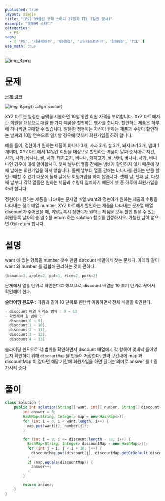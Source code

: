 ```yaml
---
published: true
layout: single
title: "[PS] 99클럽 코테 스터디 27일차 TIL (할인 행사)"
excerpt: "항해99 스터디"
categories:
  - PS
tags:
  - [ 'PS', '시뮬레이션', '99클럽', '코딩테스트준비', '항해99', 'TIL' ]
use_math: true
---
```



![img_3.png](https://zhtmr.github.io/static-files-for-posting/20240722/99club_TIL_thumbnail/%EA%B8%B0%EB%B3%B8%ED%98%951_java.png?raw=true)


# 문제
[문제 링크](https://school.programmers.co.kr/learn/courses/30/lessons/131127#qna)

![img_3.png](https://zhtmr.github.io/static-files-for-posting/20240817/ex.png?raw=true){: .align-center}

XYZ 마트는 일정한 금액을 지불하면 10일 동안 회원 자격을 부여합니다. XYZ 마트에서는 회원을 대상으로 매일 한 가지 제품을 할인하는 행사를 합니다. 할인하는 제품은 하루에 하나씩만 구매할 수 있습니다. 알뜰한 정현이는 자신이 원하는 제품과 수량이 할인하는 날짜와 10일 연속으로 일치할 경우에 맞춰서 회원가입을 하려 합니다.

예를 들어, 정현이가 원하는 제품이 바나나 3개, 사과 2개, 쌀 2개, 돼지고기 2개, 냄비 1개이며, XYZ 마트에서 14일간 회원을 대상으로 할인하는 제품이 날짜 순서대로 치킨, 사과, 사과, 바나나, 쌀, 사과, 돼지고기, 바나나, 돼지고기, 쌀, 냄비, 바나나, 사과, 바나나인 경우에 대해 알아봅시다. 첫째 날부터 열흘 간에는 냄비가 할인하지 않기 때문에 첫째 날에는 회원가입을 하지 않습니다. 둘째 날부터 열흘 간에는 바나나를 원하는 만큼 할인구매할 수 없기 때문에 둘째 날에도 회원가입을 하지 않습니다. 셋째 날, 넷째 날, 다섯째 날부터 각각 열흘은 원하는 제품과 수량이 일치하기 때문에 셋 중 하루에 회원가입을 하려 합니다.

정현이가 원하는 제품을 나타내는 문자열 배열 want와 정현이가 원하는 제품의 수량을 나타내는 정수 배열 number, XYZ 마트에서 할인하는 제품을 나타내는 문자열 배열 discount가 주어졌을 때, 회원등록시 정현이가 원하는 제품을 모두 할인 받을 수 있는 회원등록 날짜의 총 일수를 return 하는 solution 함수를 완성하시오. 가능한 날이 없으면 0을 return 합니다.

# 설명
want 에 있는 항목을 number 갯수 만큼 discount 배열에서 찾는 문제다. 아래와 같이 want 와 number 를 결합해 관리하는 것이 편하다. 
```java
{banana=3, apple=2, pot=1, rice=2, pork=2}
```
문제에서 열흘 단위로 확인한다고 했으므로, discount 배열을 10 크기 단위로 끊어서 확인해야 한다. 

**슬라이딩 윈도우** : 다음과 같이 10 단위로 한칸씩 이동하면서 전체 배열을 확인한다.
```java
- discount 배열 인덱스 범위 : 0 ~ 13
- 확인해야 할 범위 :
  discount[0 ~ 9],
  discount[1 ~ 10],
  discount[2 ~ 11],
  discount[3 ~ 12],
  discount[4 ~ 13]
```
슬라이딩 윈도우로 각 범위를 확인하면서 discount 배열에서 각 항목이 몇개씩 들어있는지 확인하기 위해 `discountMap` 을 만들어 저장한다.
만약 구간내에 map 과 discountMap 이 같다면 해당 기간에 회원가입을 하면 된다는 의미로 answer 를 1 증가시켜 준다. 


# 풀이

```java
class Solution {
    public int solution(String[] want, int[] number, String[] discount) {
        int answer = 0;
        HashMap<String, Integer> map = new HashMap<>();
        for (int i = 0; i < want.length; i++) {
          map.put(want[i], number[i]);
        }

        for (int i = 0; i <= discount.length - 10; i++) {
          HashMap<String, Integer> discountMap = new HashMap<>();
          for (int j = i; j < i + 10; j++) {
            discountMap.put(discount[j], discountMap.getOrDefault(discount[j], 0) + 1);
          }
          if (map.equals(discountMap)) {
            answer++;
          }
        }

        return answer;
    }
}
```

